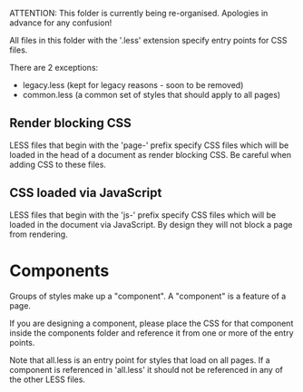 ATTENTION: This folder is currently being re-organised. Apologies
in advance for any confusion!

All files in this folder with the '.less' extension specify entry points for CSS files.

There are 2 exceptions:
* legacy.less (kept for legacy reasons - soon to be removed)
* common.less (a common set of styles that should apply to all pages)

## Render blocking CSS
LESS files that begin with the 'page-' prefix specify CSS files which will be loaded in the head of a document as render blocking CSS. Be careful when adding CSS to these files.

## CSS loaded via JavaScript
LESS files that begin with the 'js-' prefix specify CSS files which will be loaded in the document via JavaScript. By design they will not block a page from rendering.

# Components

Groups of styles make up a "component". A "component" is a feature of a page.

If you are designing a component, please place the CSS for that component inside the components folder and reference it from one or more of the entry points.

Note that all.less is an entry point for styles that load on all pages.
If a component is referenced in 'all.less' it should not be referenced in any of the other LESS files.